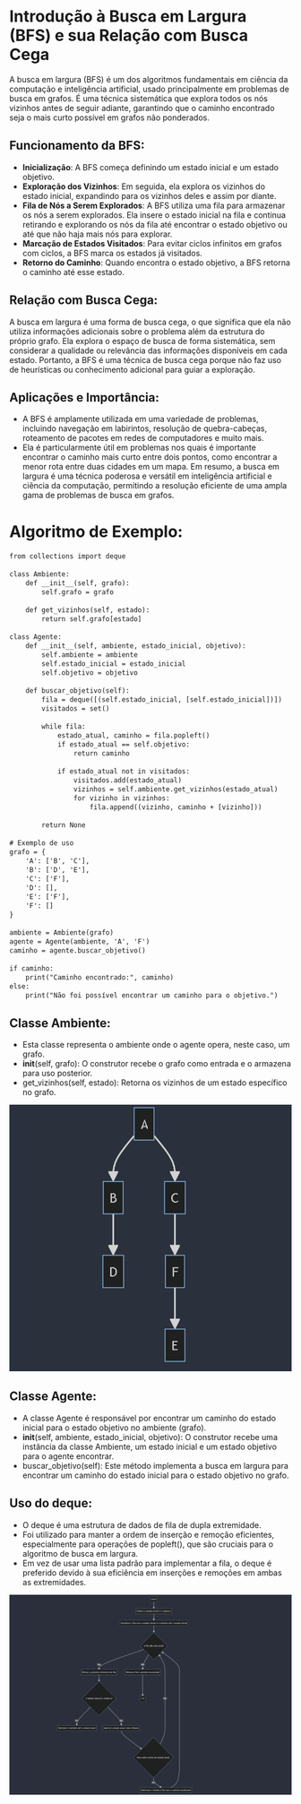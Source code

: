 # Introdução à Busca em Largura (BFS) e sua Relação com Busca Cega
A busca em largura (BFS) é um dos algoritmos fundamentais em ciência da computação e inteligência artificial, usado principalmente em problemas de busca em grafos. É uma técnica sistemática que explora todos os nós vizinhos antes de seguir adiante, garantindo que o caminho encontrado seja o mais curto possível em grafos não ponderados.

## Funcionamento da BFS:
- **Inicialização**: A BFS começa definindo um estado inicial e um estado objetivo.
- **Exploração dos Vizinhos**: Em seguida, ela explora os vizinhos do estado inicial, expandindo para os vizinhos deles e assim por diante.
- **Fila de Nós a Serem Explorados**: A BFS utiliza uma fila para armazenar os nós a serem explorados. Ela insere o estado inicial na fila e continua retirando e explorando os nós da fila até encontrar o estado objetivo ou até que não haja mais nós para explorar.
- **Marcação de Estados Visitados**: Para evitar ciclos infinitos em grafos com ciclos, a BFS marca os estados já visitados.
- **Retorno do Caminho**: Quando encontra o estado objetivo, a BFS retorna o caminho até esse estado.
## Relação com Busca Cega:
A busca em largura é uma forma de busca cega, o que significa que ela não utiliza informações adicionais sobre o problema além da estrutura do próprio grafo. Ela explora o espaço de busca de forma sistemática, sem considerar a qualidade ou relevância das informações disponíveis em cada estado. Portanto, a BFS é uma técnica de busca cega porque não faz uso de heurísticas ou conhecimento adicional para guiar a exploração.

## Aplicações e Importância:
- A BFS é amplamente utilizada em uma variedade de problemas, incluindo navegação em labirintos, resolução de quebra-cabeças, roteamento de pacotes em redes de computadores e muito mais.
- Ela é particularmente útil em problemas nos quais é importante encontrar o caminho mais curto entre dois pontos, como encontrar a menor rota entre duas cidades em um mapa.
Em resumo, a busca em largura é uma técnica poderosa e versátil em inteligência artificial e ciência da computação, permitindo a resolução eficiente de uma ampla gama de problemas de busca em grafos.


# Algoritmo de Exemplo:
```
from collections import deque

class Ambiente:
    def __init__(self, grafo):
        self.grafo = grafo
    
    def get_vizinhos(self, estado):
        return self.grafo[estado]

class Agente:
    def __init__(self, ambiente, estado_inicial, objetivo):
        self.ambiente = ambiente
        self.estado_inicial = estado_inicial
        self.objetivo = objetivo
    
    def buscar_objetivo(self):
        fila = deque([(self.estado_inicial, [self.estado_inicial])])
        visitados = set()

        while fila:
            estado_atual, caminho = fila.popleft()
            if estado_atual == self.objetivo:
                return caminho
            
            if estado_atual not in visitados:
                visitados.add(estado_atual)
                vizinhos = self.ambiente.get_vizinhos(estado_atual)
                for vizinho in vizinhos:
                    fila.append((vizinho, caminho + [vizinho]))
        
        return None

# Exemplo de uso
grafo = {
    'A': ['B', 'C'],
    'B': ['D', 'E'],
    'C': ['F'],
    'D': [],
    'E': ['F'],
    'F': []
}

ambiente = Ambiente(grafo)
agente = Agente(ambiente, 'A', 'F')
caminho = agente.buscar_objetivo()

if caminho:
    print("Caminho encontrado:", caminho)
else:
    print("Não foi possível encontrar um caminho para o objetivo.")

```
## Classe Ambiente:
- Esta classe representa o ambiente onde o agente opera, neste caso, um grafo.
- __init__(self, grafo): O construtor recebe o grafo como entrada e o armazena para uso posterior.
- get_vizinhos(self, estado): Retorna os vizinhos de um estado específico no grafo.

![Grafo](./img/image.png)

## Classe Agente:
- A classe Agente é responsável por encontrar um caminho do estado inicial para o estado objetivo no ambiente (grafo).
- __init__(self, ambiente, estado_inicial, objetivo): O construtor recebe uma instância da classe Ambiente, um estado inicial e um estado objetivo para o agente encontrar.
- buscar_objetivo(self): Este método implementa a busca em largura para encontrar um caminho do estado inicial para o estado objetivo no grafo.

## Uso do deque:
- O deque é uma estrutura de dados de fila de dupla extremidade.
- Foi utilizado para manter a ordem de inserção e remoção eficientes, especialmente para operações de popleft(), que são cruciais para o algoritmo de busca em largura.
- Em vez de usar uma lista padrão para implementar a fila, o deque é preferido devido à sua eficiência em inserções e remoções em ambas as extremidades.


![Fluxograma](./img/image2.png)  